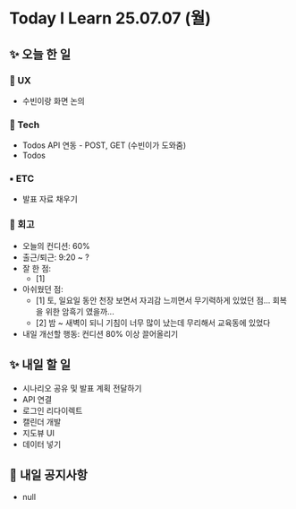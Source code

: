 # Today I Learn 25.07.07 (월)

## ✨ 오늘 한 일
### 🔹 UX
 * 수빈이랑 화면 논의

### 🔸 Tech
 * Todos API 연동 - POST, GET (수빈이가 도와줌)
 * Todos

### ▪️ ETC
 * 발표 자료 채우기

### 📍 회고
 * 오늘의 컨디션: 60%
 * 출근/퇴근: 9:20 ~ ?
 * 잘 한 점:
    * [1]  
 * 아쉬웠던 점: 
    * [1] 토, 일요일 동안 천장 보면서 자괴감 느끼면서 무기력하게 있었던 점... 회복을 위한 암흑기 였을까...
    * [2] 밤 ~ 새벽이 되니 기침이 너무 많이 났는데 무리해서 교육동에 있었다
 * 내일 개선할 행동: 컨디션 80% 이상 끌어올리기


## ✨ 내일 할 일
 * 시나리오 공유 및 발표 계획 전달하기
 * API 연결
 * 로그인 리다이렉트
 * 캘린더 개발
 * 지도뷰 UI
 * 데이터 넣기


## 📢 내일 공지사항
 * null